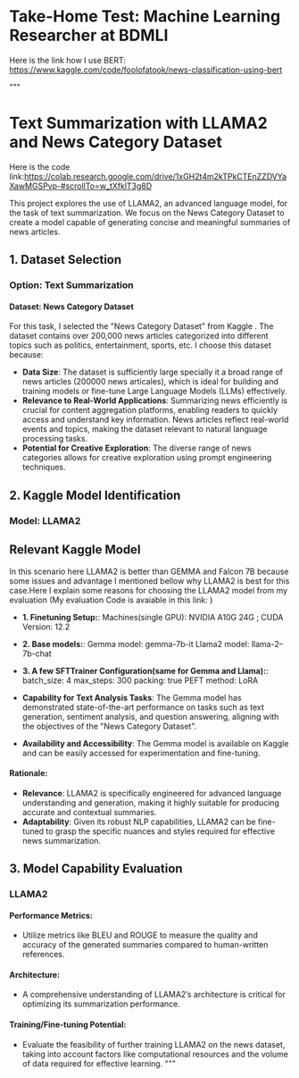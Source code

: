 # Take-Home Test: Machine Learning Researcher at BDMLI

Here is the link how I use BERT: https://www.kaggle.com/code/foolofatook/news-classification-using-bert

"""
# Text Summarization with LLAMA2 and News Category Dataset

Here is the code link:https://colab.research.google.com/drive/1xGH2t4m2kTPkCTEnZZDVYaXawMGSPvp-#scrollTo=w_tXfklT3g8D

This project explores the use of LLAMA2, an advanced language model, for the task of text summarization. We focus on the News Category Dataset to create a model capable of generating concise and meaningful summaries of news articles.

## 1. Dataset Selection 

### Option: Text Summarization

#### Dataset: News Category Dataset

For this task, I selected the "News Category Dataset" from Kaggle . The dataset contains over 200,000 news articles categorized into different topics such as politics, entertainment, sports, etc. I choose this dataset because:

- **Data Size**: The dataset is sufficiently large specially it a broad range of news articles (200000 news articales), which is ideal for building and training models or fine-tune Large Language Models (LLMs) effectively.
- **Relevance to Real-World Applications**: Summarizing news efficiently is crucial for content aggregation platforms, enabling readers to quickly access and understand key information. News articles reflect real-world events and topics, making the dataset relevant to natural language processing tasks.
- **Potential for Creative Exploration**: The diverse range of news categories allows for creative exploration using prompt engineering techniques.


## 2. Kaggle Model Identification

###  Model: LLAMA2


## Relevant Kaggle Model

In this scenario here LLAMA2 is better than GEMMA and Falcon 7B because some issues and advantage I mentioned bellow why LLAMA2 is best for this case.Here I explain some reasons for choosing the LLAMA2 model from my evaluation (My evaluation Code is avaiable in this link: )
- **1. Finetuning Setup:**:
    Machines(single GPU):
    NVIDIA A10G 24G ; CUDA Version: 12.2
- **2. Base models:**:
    Gemma model: gemma-7b-it
    Llama2 model: llama-2–7b-chat
- **3. A few SFTTrainer Configuration(same for Gemma and Llama):**:
    batch_size: 4
    max_steps: 300
    packing: true
    PEFT method: LoRA
  
- **Capability for Text Analysis Tasks**: The Gemma model has demonstrated state-of-the-art performance on tasks such as text generation, sentiment analysis, and question answering, aligning with the objectives of the "News Category Dataset".
- **Availability and Accessibility**: The Gemma model is available on Kaggle and can be easily accessed for experimentation and fine-tuning.

#### Rationale:
- **Relevance**: LLAMA2 is specifically engineered for advanced language understanding and generation, making it highly suitable for producing accurate and contextual summaries.
- **Adaptability**: Given its robust NLP capabilities, LLAMA2 can be fine-tuned to grasp the specific nuances and styles required for effective news summarization.

## 3. Model Capability Evaluation

### LLAMA2

#### Performance Metrics: 
- Utilize metrics like BLEU and ROUGE to measure the quality and accuracy of the generated summaries compared to human-written references.

#### Architecture:
- A comprehensive understanding of LLAMA2’s architecture is critical for optimizing its summarization performance.

#### Training/Fine-tuning Potential:
- Evaluate the feasibility of further training LLAMA2 on the news dataset, taking into account factors like computational resources and the volume of data required for effective learning.
"""


